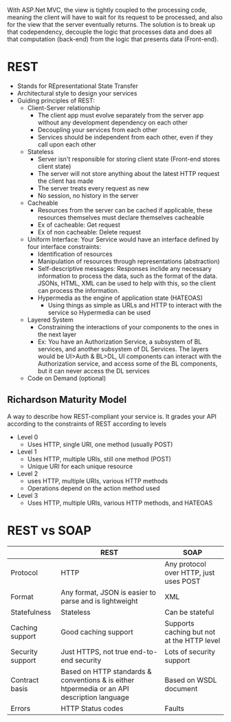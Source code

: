 With ASP.Net MVC, the view is tightly coupled to the processing code, meaning the client will have to wait for its request to be processed, and also for the view that the server eventually returns.
The solution is to break up that codependency, decouple the logic that processes data and does all that computation (back-end) from the logic that presents data (Front-end).


# REST
- Stands for REpresentational State Transfer
- Architectural style to design your services
- Guiding principles of REST:
    - Client-Server relationship
        - The client app must evolve separately from the server app without any development dependency on each other
        - Decoupling your services from each other
        - Services should be independent from each other, even if they call upon each other
    - Stateless
        - Server isn't responsible for storing client state (Front-end stores client state)
        - The server will not store anything about the latest HTTP request the client has made
        - The server treats every request as new
        - No session, no history in the server
    - Cacheable
        - Resources from the server can be cached if applicable, these resources themselves must declare themselves cacheable
        - Ex of cacheable: Get request
        - Ex of non cacheable: Delete request
    - Uniform Interface: Your Service would have an interface defined by four interface constraints:
        - Identification of resources
        - Manipulation of resources through representations (abstraction)
        - Self-descriptive messages: Responses inclide any necessary information to process the data, such as the format of the data. JSONs, HTML, XML can be used to help with this, so the client can process the information.
        - Hypermedia as the engine of application state (HATEOAS)
            - Using things as simple as URLs and HTTP to interact with the service so Hypermedia can be used
    - Layered System
        - Constraining the interactions of your components to the ones in the next layer
        - Ex: You have an Authorization Service, a subsystem of BL services, and another subsystem of DL Services. The layers would be UI>Auth & BL>DL, UI components can interact with the Authorization service, and access some of the BL components, but it can never access the DL services
    - Code on Demand (optional)

## Richardson Maturity Model
A way to describe how REST-compliant your service is. It grades your API according to the constraints of REST according to levels
- Level 0
    - Uses HTTP, single URI, one method (usually POST)
- Level 1
    - Uses HTTP, multiple URIs, still one method (POST)
    - Unique URI for each unique resource
- Level 2
    - uses HTTP, multiple URIs, various HTTP methods
    - Operations depend on the action method used
- Level 3
    - Uses HTTP, multiple URIs, various HTTP methods, and HATEOAS

# REST vs SOAP
|                  | REST                   | SOAP  |
|------------------|------------------------|-------|
| Protocol         | HTTP                   | Any protocol over HTTP, just uses POST     |
| Format           | Any format, JSON is easier to parse and is lightweight     | XML |
| Statefulness     | Stateless              | Can be stateful    |
| Caching support  | Good caching support   | Supports caching but not at the HTTP level |
| Security support | Just HTTPS, not true end-to-end security  | Lots of security support        |
| Contract basis   | Based on HTTP standards & conventions & is either htpermedia or an API description language | Based on WSDL document  |
| Errors           | HTTP Status codes          | Faults    |